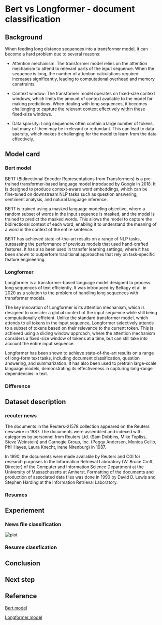 # Bert vs Longformer - document classification


## Background
When feeding long distance sequences into a transformer model, it can become a hard problem due to several reasons:

* Attention mechanism: The transformer model relies on the attention mechanism to attend to relevant parts of the input sequence. When the sequence is long, the number of attention calculations required increases significantly, leading to computational overhead and memory constraints.

* Context window: The transformer model operates on fixed-size context windows, which limits the amount of context available to the model for making predictions. When dealing with long sequences, it becomes challenging to capture the relevant context effectively within these fixed-size windows.

* Data sparsity: Long sequences often contain a large number of tokens, but many of them may be irrelevant or redundant. This can lead to data sparsity, which makes it challenging for the model to learn from the data effectively.


## Model card

### Bert model
BERT (Bidirectional Encoder Representations from Transformers) is a pre-trained transformer-based language model introduced by Google in 2018. It is designed to produce context-aware word embeddings, which can be fine-tuned on downstream NLP tasks such as question answering, sentiment analysis, and natural language inference.

BERT is trained using a masked language modeling objective, where a random subset of words in the input sequence is masked, and the model is trained to predict the masked words. This allows the model to capture the bidirectional context of each word, enabling it to understand the meaning of a word in the context of the entire sentence.

BERT has achieved state-of-the-art results on a range of NLP tasks, surpassing the performance of previous models that used hand-crafted features. It has also been used in transfer learning settings, where it has been shown to outperform traditional approaches that rely on task-specific feature engineering.

### Longformer

Longformer is a transformer-based language model designed to process long sequences of text efficiently. It was introduced by Beltagy et al. in 2020 as a solution to the problem of handling long sequences with transformer models.

The key innovation of Longformer is its attention mechanism, which is designed to consider a global context of the input sequence while still being computationally efficient. Unlike the standard transformer model, which attends to all tokens in the input sequence, Longformer selectively attends to a subset of tokens based on their relevance to the current token. This is achieved using a sliding window approach, where the attention mechanism considers a fixed-size window of tokens at a time, but can still take into account the entire input sequence.

Longformer has been shown to achieve state-of-the-art results on a range of long-form text tasks, including document classification, question answering, and summarization. It has also been used to pretrain large-scale language models, demonstrating its effectiveness in capturing long-range dependencies in text.

### Difference 


## Dataset description

### recuter news

The documents in the Reuters-21578 collection appeared on the Reuters newswire in 1987. The documents were assembled and indexed with categories by personnel from Reuters Ltd. (Sam Dobbins, Mike Topliss, Steve Weinstein) and Carnegie Group, Inc. (Peggy Andersen, Monica Cellio, Phil Hayes, Laura Knecht, Irene Nirenburg) in 1987.

In 1990, the documents were made available by Reuters and CGI for research purposes to the Information Retrieval Laboratory (W. Bruce Croft, Director) of the Computer and Information Science Department at the University of Massachusetts at Amherst. Formatting of the documents and production of associated data files was done in 1990 by David D. Lewis and Stephen Harding at the Information Retrieval Laboratory.


### Resumes




## Experiement

### News file classification


![plot](https://github.com/yueguo1997/Document_classfication_by_Longformer/blob/dc3b1a88df840ce39e5e628bbd592ce7f62a9c97/Screen%20Shot%202023-04-15%20at%2010.38.15%20PM.png)


### Resume classfication 




## Conclusion


## Next step



## Reference
[Bert model]()

[Longformer model]()

